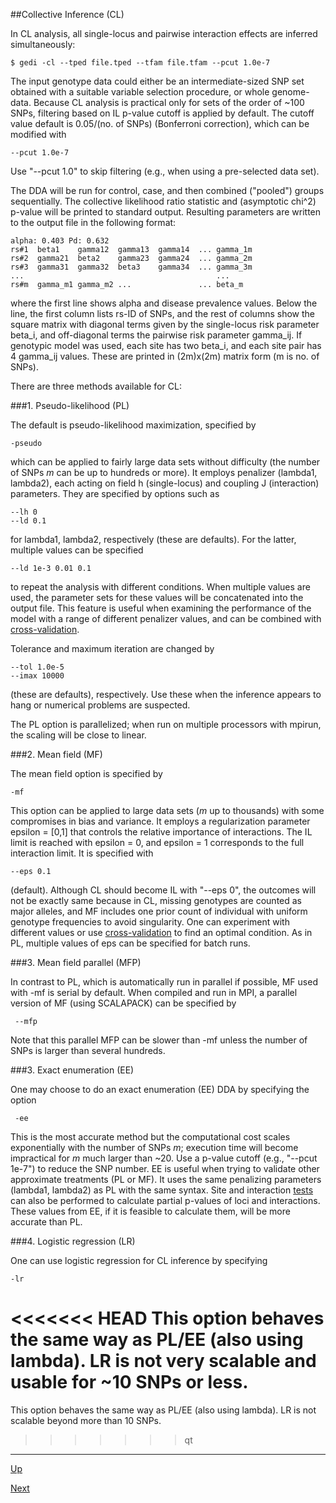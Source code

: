 ##Collective Inference (CL)

In CL analysis, all single-locus and pairwise interaction effects are inferred simultaneously:

    $ gedi -cl --tped file.tped --tfam file.tfam --pcut 1.0e-7

The input genotype data could either be an intermediate-sized SNP set obtained with a suitable variable selection procedure, or whole genome-data. Because CL analysis is practical only for sets of the order of ~100 SNPs, filtering based on IL p-value cutoff is applied by default. The cutoff value default is 0.05/(no. of SNPs) (Bonferroni correction), which can be modified with 

    --pcut 1.0e-7

Use "--pcut 1.0" to skip filtering (e.g., when using a pre-selected data set).

The DDA will be run for control, case, and then combined ("pooled") groups sequentially. The collective likelihood ratio statistic and (asymptotic chi^2) p-value will be printed to standard output. Resulting parameters are written to the output file in the following format:

    alpha: 0.403 Pd: 0.632
    rs#1  beta1    gamma12  gamma13  gamma14  ... gamma_1m
    rs#2  gamma21  beta2    gamma23  gamma24  ... gamma_2m
    rs#3  gamma31  gamma32  beta3    gamma34  ... gamma_3m
    ...                                           ...
    rs#m  gamma_m1 gamma_m2 ...               ... beta_m

where the first line shows alpha and disease prevalence values. Below the line, the first column lists rs-ID of SNPs, and the rest of columns show the square matrix with diagonal terms given by the single-locus risk parameter beta_i, and off-diagonal terms the pairwise risk parameter gamma_ij. If genotypic model was used, each site has two beta_i, and each site pair has 4 gamma_ij values. These are printed in (2m)x(2m) matrix form (m is no. of SNPs).

There are three methods available for CL:

###1. Pseudo-likelihood (PL)

The default is pseudo-likelihood maximization, specified by

    -pseudo

which can be applied to fairly large data sets without difficulty (the number of SNPs _m_ can be up to hundreds or more). It employs penalizer (lambda1, lambda2), each acting on field h (single-locus) and coupling J (interaction) parameters. They are specified by options such as

    --lh 0
    --ld 0.1

for lambda1, lambda2, respectively (these are defaults). For the latter, multiple values can be specified

    --ld 1e-3 0.01 0.1

to repeat the analysis with different conditions. When multiple values are used, the parameter sets for these values will be concatenated into the output file. This feature is useful when examining the performance of the model with a range of different penalizer values, and can be combined with [cross-validation](cv.md).

Tolerance and maximum iteration are changed by 

    --tol 1.0e-5
    --imax 10000

(these are defaults), respectively. Use these when the inference appears to hang or numerical problems are suspected.

The PL option is parallelized; when run on multiple processors with mpirun, the scaling will be close to linear.

###2. Mean field (MF)

The mean field option is specified by

    -mf

This option can be applied to large data sets (_m_ up to thousands) with some compromises in bias and variance. It employs a regularization parameter epsilon = [0,1] that controls the relative importance of interactions. The IL limit is reached with epsilon = 0, and epsilon = 1 corresponds to the full interaction limit. It is specified with 

    --eps 0.1 

(default). Although CL should become IL with "--eps 0", the outcomes will not be exactly same because in CL, missing genotypes are counted as major alleles, and MF includes one prior count of individual with uniform genotype frequencies to avoid singularity. One can experiment with different values or use [cross-validation](cv.md) to find an optimal condition. As in PL, multiple values of eps can be specified for batch runs. 

###3. Mean field parallel (MFP)

In contrast to PL, which is automatically run in parallel if possible, MF used with -mf is serial by default. When compiled and run in MPI, a parallel version of MF (using SCALAPACK) can be specified by

     --mfp

Note that this parallel MFP can be slower than -mf unless the number of SNPs is larger than several hundreds.

###3. Exact enumeration (EE)

One may choose to do an exact enumeration (EE) DDA by specifying the option 

     -ee 

This is the most accurate method but the computational cost scales exponentially with the number of SNPs _m_; execution time will become impractical for _m_ much larger than ~20. Use a p-value cutoff (e.g., "--pcut 1e-7") to reduce the SNP number. EE is useful when trying to validate other approximate treatments (PL or MF). It uses the same penalizing parameters (lambda1, lambda2) as PL with the same syntax. Site and interaction [tests](tests.md)
can also be performed to calculate partial p-values of loci and interactions. These values from EE, if it is feasible to calculate them, will be more accurate than PL.

###4. Logistic regression (LR)

One can use logistic regression for CL inference by specifying 

    -lr

<<<<<<< HEAD
This option behaves the same way as PL/EE (also using lambda). LR is not very scalable and usable for ~10 SNPs or less.
=======
This option behaves the same way as PL/EE (also using lambda). LR is not scalable beyond more than 10 SNPs.
>>>>>>> qt

***
[Up](README.md)

[Next](cv.md)
